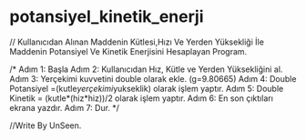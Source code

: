# potansiyel_kinetik_enerji
 
// Kullanıcıdan Alınan Maddenin Kütlesi,Hızı Ve Yerden Yüksekliği İle Maddenin Potansiyel Ve Kinetik Enerjisini Hesaplayan Program.

/*
Adım 1: Başla
Adım 2: Kullanıcıdan Hız, Kütle ve Yerden Yüksekliğini al.
Adım 3: Yerçekimi kuvvetini double olarak ekle. (g=9.80665)
Adım 4: Double Potansiyel =(kutle*yerçekimi*yukseklik) olarak işlem yaptır.
Adım 5: Double Kinetik = (kutle*(hiz*hiz))/2 olarak işlem yaptır.
Adım 6: En son çıktıları ekrana yazdır.
Adım 7: Dur.
*/

//Write By UnSeen.